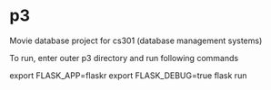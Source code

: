 # p3
Movie database project for cs301 (database management systems)

To run, enter outer p3 directory and run following commands

export FLASK_APP=flaskr
export FLASK_DEBUG=true
flask run
